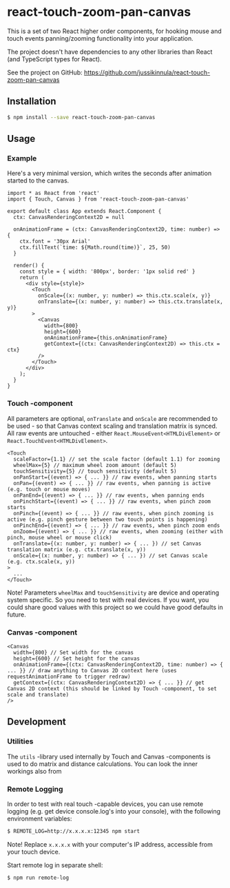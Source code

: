 # react-touch-zoom-pan-canvas

This is a set of two React higher order components, for hooking mouse and touch events panning/zooming functionality into your application.

The project doesn't have dependencies to any other libraries than React (and TypeScript types for React).

See the project on GitHub: https://github.com/jussikinnula/react-touch-zoom-pan-canvas

## Installation

```bash
$ npm install --save react-touch-zoom-pan-canvas
```

## Usage

### Example

Here's a very minimal version, which writes the seconds after animation started to the canvas.

```tsx
import * as React from 'react'
import { Touch, Canvas } from 'react-touch-zoom-pan-canvas'

export default class App extends React.Component {
  ctx: CanvasRenderingContext2D = null

  onAnimationFrame = (ctx: CanvasRenderingContext2D, time: number) => {
    ctx.font = '30px Arial'
    ctx.fillText(`time: ${Math.round(time)}`, 25, 50)
  }

  render() {
    const style = { width: '800px', border: '1px solid red' }
    return (
      <div style={style}>
        <Touch
          onScale={(x: number, y: number) => this.ctx.scale(x, y)}
          onTranslate={(x: number, y: number) => this.ctx.translate(x, y)}
        >
          <Canvas
            width={800}
            height={600}
            onAnimationFrame={this.onAnimationFrame}
            getContext={(ctx: CanvasRenderingContext2D) => this.ctx = ctx}
          />
        </Touch>
      </div>
    );
  }
}
```

### Touch -component

All parameters are optional, `onTranslate` and `onScale` are recommended to be used - so that Canvas context scaling and translation matrix is synced. All raw events are untouched - either `React.MouseEvent<HTMLDivElement>` or `React.TouchEvent<HTMLDivElement>`.

```tsx
<Touch
  scaleFactor={1.1} // set the scale factor (default 1.1) for zooming
  wheelMax={5} // maximum wheel zoom amount (default 5)
  touchSensitivity={5} // touch sensitivity (default 5)
  onPanStart={(event) => { ... }} // raw events, when panning starts
  onPan={(event) => { ... }} // raw events, when panning is active (e.g. touch or mouse moves)
  onPanEnd={(event) => { ... }} // raw events, when panning ends
  onPinchStart={(event) => { ... }} // raw events, when pinch zoom starts
  onPinch={(event) => { ... }} // raw events, when pinch zooming is active (e.g. pinch gesture between two touch points is happening)
  onPinchEnd={(event) => { ... }} // raw events, when pinch zoom ends
  onZoom={(event) => { ... }} // raw events, when zooming (either with pinch, mouse wheel or mouse click)
  onTranslate={(x: number, y: number) => { ... }) // set Canvas translation matrix (e.g. ctx.translate(x, y))
  onScale={(x: number, y: number) => { ... }) // set Canvas scale (e.g. ctx.scale(x, y))
>
  ...
</Touch>
```

Note! Parameters `wheelMax` and `touchSensitivity` are device and operating system specific. So you need to test with real devices. If you want, you could share good values with this project so we could have good defaults in future.

### Canvas -component

```tsx
<Canvas
  width={800} // Set width for the canvas
  height={600} // Set height for the canvas
  onAnimationFrame={(ctx: CanvasRenderingContext2D, time: number) => { ... }} // draw anything to Canvas 2D context here (uses requestAnimationFrame to trigger redraw)
  getContext={(ctx: CanvasRenderingContext2D) => { ... }} // get Canvas 2D context (this should be linked by Touch -component, to set scale and translate)
/>
```

## Development

### Utilities

The `utils` -library used internally by Touch and Canvas -components is used to do matrix and distance calculations. You can look the inner workings also from 

### Remote Logging

In order to test with real touch -capable devices, you can use remote logging (e.g. get device console.log's into your console), with the following environment variables:

```bash
$ REMOTE_LOG=http://x.x.x.x:12345 npm start
```

Note! Replace `x.x.x.x` with your computer's IP address, accessible from your touch device.

Start remote log in separate shell:

```bash
$ npm run remote-log
```

